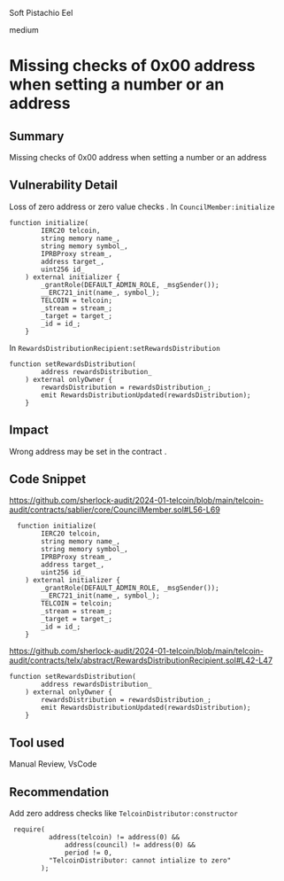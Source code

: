 Soft Pistachio Eel

medium

# Missing checks of 0x00 address when setting a number or an address

## Summary

Missing checks of 0x00 address when setting a number or an address

## Vulnerability Detail

Loss of zero address or zero value checks .
In `CouncilMember:initialize`
```solidity
function initialize(
        IERC20 telcoin,
        string memory name_,
        string memory symbol_,
        IPRBProxy stream_,
        address target_,
        uint256 id_
    ) external initializer {
        _grantRole(DEFAULT_ADMIN_ROLE, _msgSender());
        __ERC721_init(name_, symbol_);
        TELCOIN = telcoin;
        _stream = stream_;
        _target = target_;
        _id = id_;
    }

```

In `RewardsDistributionRecipient:setRewardsDistribution`
```solidity
function setRewardsDistribution(
        address rewardsDistribution_
    ) external onlyOwner {
        rewardsDistribution = rewardsDistribution_;
        emit RewardsDistributionUpdated(rewardsDistribution);
    }
```


## Impact
Wrong address may be set in the contract .

## Code Snippet
https://github.com/sherlock-audit/2024-01-telcoin/blob/main/telcoin-audit/contracts/sablier/core/CouncilMember.sol#L56-L69
```solidity
  function initialize(
        IERC20 telcoin,
        string memory name_,
        string memory symbol_,
        IPRBProxy stream_,
        address target_,
        uint256 id_
    ) external initializer {
        _grantRole(DEFAULT_ADMIN_ROLE, _msgSender());
        __ERC721_init(name_, symbol_);
        TELCOIN = telcoin;
        _stream = stream_;
        _target = target_;
        _id = id_;
    }
```
https://github.com/sherlock-audit/2024-01-telcoin/blob/main/telcoin-audit/contracts/telx/abstract/RewardsDistributionRecipient.sol#L42-L47

```solidity
function setRewardsDistribution(
        address rewardsDistribution_
    ) external onlyOwner {
        rewardsDistribution = rewardsDistribution_;
        emit RewardsDistributionUpdated(rewardsDistribution);
    }

```

## Tool used

Manual Review, VsCode

## Recommendation
Add zero address checks like `TelcoinDistributor:constructor`
```solidity
 require(
          address(telcoin) != address(0) &&
              address(council) != address(0) &&
              period != 0,
          "TelcoinDistributor: cannot intialize to zero"
        );
```
